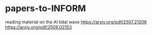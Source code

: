 # papers-to-INFORM
reading material on the AI tidal wave
https://arxiv.org/pdf/2507.21206
https://arxiv.org/pdf/2506.02153
